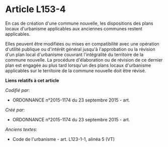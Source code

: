 # Article L153-4

En cas de création d'une commune nouvelle, les dispositions des plans locaux d'urbanisme applicables aux anciennes communes
restent applicables.

Elles peuvent être modifiées ou mises en compatibilité avec une opération d'utilité publique ou d'intérêt général jusqu'à
l'approbation ou la révision d'un plan local d'urbanisme couvrant l'intégralité du territoire de la commune nouvelle. La
procédure d'élaboration ou de révision de ce dernier plan est engagée au plus tard lorsqu'un des plans locaux d'urbanisme
applicables sur le territoire de la commune nouvelle doit être révisé.

**Liens relatifs à cet article**

_Codifié par_:

  - ORDONNANCE n°2015-1174 du 23 septembre 2015 - art.

_Créé par_:

  - ORDONNANCE n°2015-1174 du 23 septembre 2015 - art.

_Anciens textes_:

  - Code de l'urbanisme - art. L123-1-1, alinéa 5  (VT)
